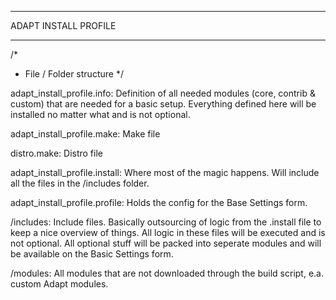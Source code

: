 *********************
ADAPT INSTALL PROFILE
*********************

/*
 * File / Folder structure
 */

adapt_install_profile.info: Definition of all needed modules (core, contrib & custom) that are needed
for a basic setup. Everything defined here will be installed no matter what and is not optional.

adapt_install_profile.make: Make file

distro.make: Distro file

adapt_install_profile.install: Where most of the magic happens. Will include all the files in the /includes folder.

adapt_install_profile.profile: Holds the config for the Base Settings form.

/includes: Include files. Basically outsourcing of logic from the .install file to keep a nice overview of
things. All logic in these files will be executed and is not optional. All optional stuff will be packed into
seperate modules and will be available on the Basic Settings form.

/modules: All modules that are not downloaded through the build script, e.a. custom Adapt modules.
